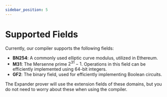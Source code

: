 ```yaml
---
sidebar_position: 5
---
```


# Supported Fields

Currently, our compiler supports the following fields:

- **BN254**: A commonly used elliptic curve modulus, utilized in Ethereum.
- **M31**: The Mersenne prime $2^{31}-1$. Operations in this field can be efficiently implemented using 64-bit integers.
- **GF2**: The binary field, used for efficiently implementing Boolean circuits.

The Expander prover will use the extension fields of these domains, but you do not need to worry about these when using the compiler.